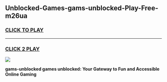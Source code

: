 
## Unblocked-Games-gams-unblocked-Play-Free-m26ua
<h3>
<a href="https://premium76.site?title=gams-unblocked&ref=10A">CLICK TO PLAY</a></h3>
<hr>

<h3>
<a href="https://premium76.site?title=gams-unblocked&ref=10A">CLICK 2 PLAY</a>
  
</h3>

<a href="https://premium76.site?title=gams-unblocked&ref=10A"><img src="https://clearcache.store/games.png"></a>


**gams-unblocked games unblocked: Your Gateway to Fun and Accessible Online Gaming**
